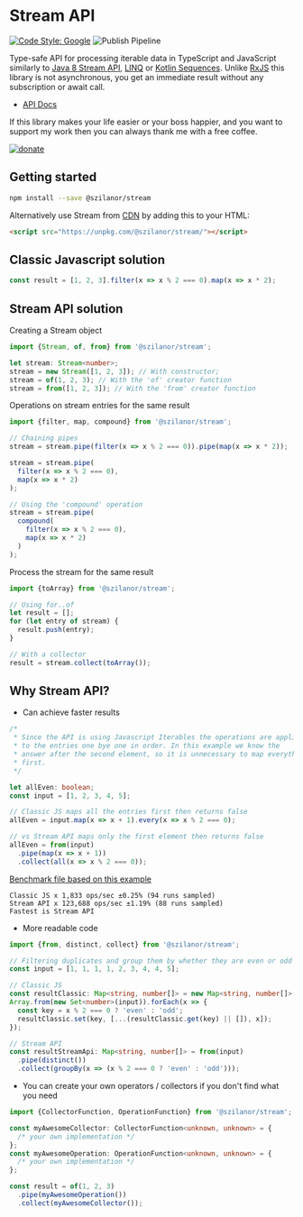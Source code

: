 # Stream API

[![Code Style: Google](https://img.shields.io/badge/code%20style-google-blueviolet.svg)](https://github.com/google/gts)
![Publish Pipeline](https://github.com/szilanor/stream/actions/workflows/publish.yml/badge.svg)

Type-safe API for processing iterable data in TypeScript and JavaScript similarly to [Java 8 Stream API](https://docs.oracle.com/javase/8/docs/api/java/util/stream/Stream.html),
[LINQ](https://docs.microsoft.com/en-us/dotnet/csharp/programming-guide/concepts/linq/) or [Kotlin Sequences](https://kotlinlang.org/docs/sequences.html).
Unlike [RxJS](https://www.npmjs.com/package/rxjs) this library is not asynchronous, you get an immediate result without any subscription or await call.

- [API Docs](https://szilanor.github.io/stream/)

If this library makes your life easier or your boss happier, and you want to support my work then you can always thank me with a free coffee.

[![donate](https://www.paypalobjects.com/en_US/i/btn/btn_donate_LG.gif)](https://www.paypal.com/donate/?hosted_button_id=PRBMJHJUFYZQL)

## Getting started

```bash
npm install --save @szilanor/stream
```

Alternatively use Stream from [CDN](https://unpkg.com/@szilanor/stream/) by adding this to your HTML:

```html
<script src="https://unpkg.com/@szilanor/stream/"></script>
```

## Classic Javascript solution

```typescript
const result = [1, 2, 3].filter(x => x % 2 === 0).map(x => x * 2);
```

## Stream API solution

Creating a Stream object

```typescript
import {Stream, of, from} from '@szilanor/stream';

let stream: Stream<number>;
stream = new Stream([1, 2, 3]); // With constructor;
stream = of(1, 2, 3); // With the 'of' creator function
stream = from([1, 2, 3]); // With the 'from' creator function
```

Operations on stream entries for the same result

```typescript
import {filter, map, compound} from '@szilanor/stream';

// Chaining pipes
stream = stream.pipe(filter(x => x % 2 === 0)).pipe(map(x => x * 2));

stream = stream.pipe(
  filter(x => x % 2 === 0),
  map(x => x * 2)
);

// Using the 'compound' operation
stream = stream.pipe(
  compound(
    filter(x => x % 2 === 0),
    map(x => x * 2)
  )
);
```

Process the stream for the same result

```typescript
import {toArray} from '@szilanor/stream';

// Using for..of
let result = [];
for (let entry of stream) {
  result.push(entry);
}

// With a collector
result = stream.collect(toArray());
```

## Why Stream API?

- Can achieve faster results

```typescript
/*
 * Since the API is using Javascript Iterables the operations are applied
 * to the entries one bye one in order. In this example we know the
 * answer after the second element, so it is unnecessary to map everything
 * first.
 */

let allEven: boolean;
const input = [1, 2, 3, 4, 5];

// Classic JS maps all the entries first then returns false
allEven = input.map(x => x + 1).every(x => x % 2 === 0);

// vs Stream API maps only the first element then returns false
allEven = from(input)
  .pipe(map(x => x + 1))
  .collect(all(x => x % 2 === 0));
```

[Benchmark file based on this example](https://github.com/szilanor/stream/blob/main/benchmark.js)

```
Classic JS x 1,833 ops/sec ±0.25% (94 runs sampled)
Stream API x 123,688 ops/sec ±1.19% (88 runs sampled)
Fastest is Stream API
```

- More readable code

```typescript
import {from, distinct, collect} from '@szilanor/stream';

// Filtering duplicates and group them by whether they are even or odd
const input = [1, 1, 1, 1, 2, 3, 4, 4, 5];

// Classic JS
const resultClassic: Map<string, number[]> = new Map<string, number[]>();
Array.from(new Set<number>(input)).forEach(x => {
  const key = x % 2 === 0 ? 'even' : 'odd';
  resultClassic.set(key, [...(resultClassic.get(key) || []), x]);
});

// Stream API
const resultStreamApi: Map<string, number[]> = from(input)
  .pipe(distinct())
  .collect(groupBy(x => (x % 2 === 0 ? 'even' : 'odd')));
```

- You can create your own operators / collectors if you don't find what you need

```typescript
import {CollectorFunction, OperationFunction} from '@szilanor/stream';

const myAwesomeCollector: CollectorFunction<unknown, unknown> = {
  /* your own implementation */
};
const myAwesomeOperation: OperationFunction<unknown, unknown> = {
  /* your own implementation */
};

const result = of(1, 2, 3)
  .pipe(myAwesomeOperation())
  .collect(myAwesomeCollector());
```
